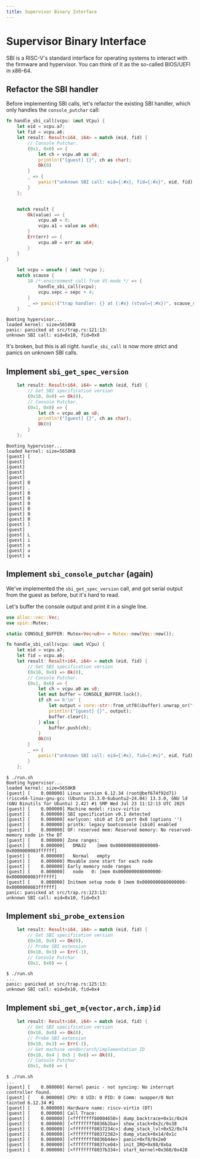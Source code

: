 ```yaml
---
title: Supervisor Binary Interface
---
```


# Supervisor Binary Interface

SBI is a RISC-V's standard interface for operating systems to interact with the firmware and hypervisor. You can think of it as the so-called BIOS/UEFI in x86-64.

## Refactor the SBI handler

Before implementing SBI calls, let's refactor the existing SBI handler, which only handles the `console_putchar` call:

```rs [src/trap.rs]
fn handle_sbi_call(vcpu: &mut VCpu) {
    let eid = vcpu.a7;
    let fid = vcpu.a6;
    let result: Result<i64, i64> = match (eid, fid) {
        // Console Putchar.
        (0x1, 0x0) => {
            let ch = vcpu.a0 as u8;
            println!("[guest] {}", ch as char);
            Ok(0)
        }
        _ => {
            panic!("unknown SBI call: eid={:#x}, fid={:#x}", eid, fid);
        }
    };


    match result {
        Ok(value) => {
            vcpu.a0 = 0;
            vcpu.a1 = value as u64;
        }
        Err(err) => {
            vcpu.a0 = err as u64;
        }
    }
}
```

```rs [src/trap.rs] {2-4,5}
    let vcpu = unsafe { &mut *vcpu };
    match scause {
        10 /* environment call from VS-mode */ => {
            handle_sbi_call(vcpu);
            vcpu.sepc = sepc + 4;
        }
        _ => panic!("trap handler: {} at {:#x} (stval={:#x})", scause_str, sepc, stval),
    }
```

```
Booting hypervisor...
loaded kernel: size=5658KB
panic: panicked at src/trap.rs:121:13:
unknown SBI call: eid=0x10, fid=0x0
```

It's broken, but this is all right. `handle_sbi_call` is now more strict and panics on unknown SBI calls.

## Implement `sbi_get_spec_version`

```rs [src/trap.rs] {2-3}
    let result: Result<i64, i64> = match (eid, fid) {
        // Get SBI specification version
        (0x10, 0x0) => Ok(0),
        // Console Putchar.
        (0x1, 0x0) => {
            let ch = vcpu.a0 as u8;
            println!("[guest] {}", ch as char);
            Ok(0)
        }
    };
```

```
Booting hypervisor...
loaded kernel: size=5658KB
[guest] [
[guest]  
[guest]  
[guest]  
[guest]  
[guest] 0
[guest] .
[guest] 0
[guest] 0
[guest] 0
[guest] 0
[guest] 0
[guest] 0
[guest] ]
[guest]  
[guest] L
[guest] i
[guest] n
[guest] u
[guest] x
```

## Implement `sbi_console_putchar` (again)

We've implemented the `sbi_get_spec_version` call, and got serial output from the guest as before, but it's hard to read.

Let's buffer the console output and print it in a single line.

```rs [src/trap.rs] {1-2,4,15-22}
use alloc::vec::Vec;
use spin::Mutex;

static CONSOLE_BUFFER: Mutex<Vec<u8>> = Mutex::new(Vec::new());

fn handle_sbi_call(vcpu: &mut VCpu) {
    let eid = vcpu.a7;
    let fid = vcpu.a6;
    let result: Result<i64, i64> = match (eid, fid) {
        // Get SBI specification version
        (0x10, 0x0) => Ok(0),
        // Console Putchar.
        (0x1, 0x0) => {
            let ch = vcpu.a0 as u8;
            let mut buffer = CONSOLE_BUFFER.lock();
            if ch == b'\n' {
                let output = core::str::from_utf8(&buffer).unwrap_or("(not utf-8)");
                println!("[guest] {}", output);
                buffer.clear();
            } else {
                buffer.push(ch);
            }
            Ok(0)
        }
        _ => {
            panic!("unknown SBI call: eid={:#x}, fid={:#x}", eid, fid);
        }
    };
```

```
$ ./run.sh
Booting hypervisor...
loaded kernel: size=5658KB
[guest] [    0.000000] Linux version 6.12.34 (root@bef674f92d71) (riscv64-linux-gnu-gcc (Ubuntu 13.3.0-6ubuntu2~24.04) 13.3.0, GNU ld (GNU Binutils for Ubuntu) 2.42) #1 SMP Wed Jul 23 11:12:13 UTC 2025
[guest] [    0.000000] Machine model: riscv-virtio
[guest] [    0.000000] SBI specification v0.1 detected
[guest] [    0.000000] earlycon: sbi0 at I/O port 0x0 (options '')
[guest] [    0.000000] printk: legacy bootconsole [sbi0] enabled
[guest] [    0.000000] OF: reserved mem: Reserved memory: No reserved-memory node in the DT
[guest] [    0.000000] Zone ranges:
[guest] [    0.000000]   DMA32    [mem 0x0000000080000000-0x0000000083ffffff]
[guest] [    0.000000]   Normal   empty
[guest] [    0.000000] Movable zone start for each node
[guest] [    0.000000] Early memory node ranges
[guest] [    0.000000]   node   0: [mem 0x0000000080000000-0x0000000083ffffff]
[guest] [    0.000000] Initmem setup node 0 [mem 0x0000000080000000-0x0000000083ffffff]
panic: panicked at src/trap.rs:123:13:
unknown SBI call: eid=0x10, fid=0x3
```

## Implement `sbi_probe_extension`

```rs [src/trap.rs] {4-5}
    let result: Result<i64, i64> = match (eid, fid) {
        // Get SBI specification version
        (0x10, 0x0) => Ok(0),
        // Probe SBI extension
        (0x10, 0x3) => Err(-1),
        // Console Putchar.
        (0x1, 0x0) => {
```

```
$ ./run.sh
...
panic: panicked at src/trap.rs:125:13:
unknown SBI call: eid=0x10, fid=0x4
```

## Implement `sbi_get_m{vector,arch,imp}id`

```rs [src/trap.rs] {6-7}
    let result: Result<i64, i64> = match (eid, fid) {
        // Get SBI specification version
        (0x10, 0x0) => Ok(0),
        // Probe SBI extension
        (0x10, 0x3) => Err(-1),
        // Get machine vendor/arch/implementation ID
        (0x10, 0x4 | 0x5 | 0x6) => Ok(0),
        // Console Putchar.
        (0x1, 0x0) => {
```

```
$ ./run.sh
...
[guest] [    0.000000] Kernel panic - not syncing: No interrupt controller found.
[guest] [    0.000000] CPU: 0 UID: 0 PID: 0 Comm: swapper/0 Not tainted 6.12.34 #1
[guest] [    0.000000] Hardware name: riscv-virtio (DT)
[guest] [    0.000000] Call Trace:
[guest] [    0.000000] [<ffffffff80004650>] dump_backtrace+0x1c/0x24
[guest] [    0.000000] [<ffffffff8036b2ba>] show_stack+0x2c/0x38
[guest] [    0.000000] [<ffffffff8037234c>] dump_stack_lvl+0x52/0x74
[guest] [    0.000000] [<ffffffff80372382>] dump_stack+0x14/0x1c
[guest] [    0.000000] [<ffffffff8036b44e>] panic+0xf8/0x2e0
[guest] [    0.000000] [<ffffffff8037ce04>] init_IRQ+0x88/0xba
[guest] [    0.000000] [<ffffffff8037b334>] start_kernel+0x360/0x428
```
